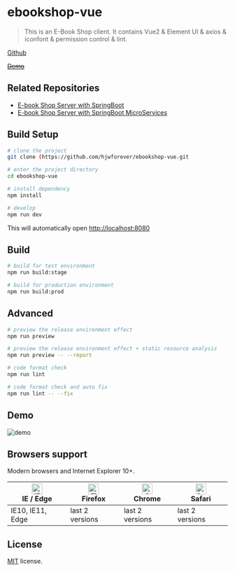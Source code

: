 # ebookshop-vue

> This is an E-Book Shop client. It contains Vue2 & Element UI & axios & iconfont & permission control & lint.

[Github](https://github.com/hjwforever/ebookshop-vue)

~~[Demo](https://ebookshop.aruoxi.com)~~

## Related Repositories

- [E-book Shop Server with SpringBoot](https://github.com/hjwforever/ebookshop)
- [E-book Shop Server with SpringBoot MicroServices](https://github.com/hjwforever/ebookshop-microservice)

## Build Setup

```bash
# clone the project
git clone (https://github.com/hjwforever/ebookshop-vue.git

# enter the project directory
cd ebookshop-vue

# install dependency
npm install

# develop
npm run dev
```

This will automatically open [http://localhost:8080](http://localhost:8080)

## Build

```bash
# build for test environment
npm run build:stage

# build for production environment
npm run build:prod
```

## Advanced

```bash
# preview the release environment effect
npm run preview

# preview the release environment effect + static resource analysis
npm run preview -- --report

# code format check
npm run lint

# code format check and auto fix
npm run lint -- --fix
```

## Demo

![demo](https://github.com/PanJiaChen/PanJiaChen.github.io/blob/master/images/demo.gif)

## Browsers support

Modern browsers and Internet Explorer 10+.

| [<img src="https://raw.githubusercontent.com/alrra/browser-logos/master/src/edge/edge_48x48.png" alt="IE / Edge" width="24px" height="24px" />](http://godban.github.io/browsers-support-badges/)</br>IE / Edge | [<img src="https://raw.githubusercontent.com/alrra/browser-logos/master/src/firefox/firefox_48x48.png" alt="Firefox" width="24px" height="24px" />](http://godban.github.io/browsers-support-badges/)</br>Firefox | [<img src="https://raw.githubusercontent.com/alrra/browser-logos/master/src/chrome/chrome_48x48.png" alt="Chrome" width="24px" height="24px" />](http://godban.github.io/browsers-support-badges/)</br>Chrome | [<img src="https://raw.githubusercontent.com/alrra/browser-logos/master/src/safari/safari_48x48.png" alt="Safari" width="24px" height="24px" />](http://godban.github.io/browsers-support-badges/)</br>Safari |
| --------------------------------------------------------------------------------------------------------------------------------------------------------------------------------------------------------------- | ----------------------------------------------------------------------------------------------------------------------------------------------------------------------------------------------------------------- | ------------------------------------------------------------------------------------------------------------------------------------------------------------------------------------------------------------- | ------------------------------------------------------------------------------------------------------------------------------------------------------------------------------------------------------------- |
| IE10, IE11, Edge                                                                                                                                                                                                | last 2 versions                                                                                                                                                                                                   | last 2 versions                                                                                                                                                                                               | last 2 versions                                                                                                                                                                                               |

## License

[MIT](https://github.com/hjwforever/ebookshop-vue/blob/main/LICENSE) license.
